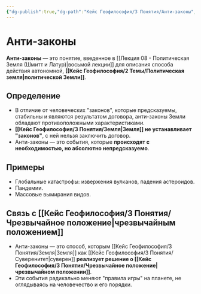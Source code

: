 ```yaml
---
{"dg-publish":true,"dg-path":"Кейс Геофилософия/3 Понятия/Анти-законы","permalink":"/kejs-geofilosofiya/3-ponyatiya/anti-zakony/","dgShowLocalGraph":true}
---
```


# Анти-законы

**Анти-законы** — это понятие, введенное в [[Лекция 08 - Политическая Земля (Шмитт и Латур)\|восьмой лекции]] для описания способа действия автономной, **[[Кейс Геофилософия/2 Темы/Политическая земля\|политической Земли]]**.

## Определение
- В отличие от человеческих "законов", которые предсказуемы, стабильны и являются результатом договора, анти-законы Земли обладают противоположными характеристиками.
- **[[Кейс Геофилософия/3 Понятия/Земля\|Земля]] не устанавливает "законов"**, с ней нельзя заключить договор.
- Анти-законы — это события, которые **происходят с необходимостью, но абсолютно непредсказуемо**.

## Примеры
- Глобальные катастрофы: извержения вулканов, падения астероидов.
- Пандемии.
- Массовые вымирания видов.

## Связь с [[Кейс Геофилософия/3 Понятия/Чрезвычайное положение\|чрезвычайным положением]]
- Анти-законы — это способ, которым [[Кейс Геофилософия/3 Понятия/Земля\|Земля]] как [[Кейс Геофилософия/3 Понятия/Суверенитет\|суверен]] **реализует решение о [[Кейс Геофилософия/3 Понятия/Чрезвычайное положение\|чрезвычайном положении]]**.
- Эти события радикально меняют "правила игры" на планете, не оглядываясь на человечество и его порядки.